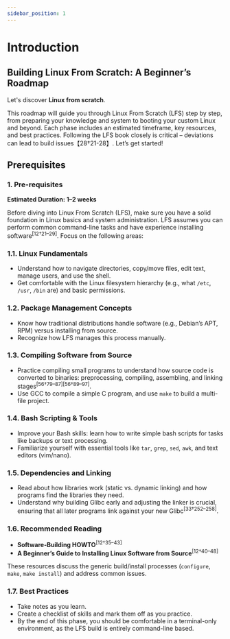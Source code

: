 ```yaml
---
sidebar_position: 1
---
```

# Introduction
## Building Linux From Scratch: A Beginner’s Roadmap
Let's discover **Linux from scratch**.

This roadmap will guide you through Linux From Scratch (LFS) step by step, from preparing your knowledge and system to booting your custom Linux and beyond. Each phase includes an estimated timeframe, key resources, and best practices. Following the LFS book closely is critical – deviations can lead to build issues【28†21-28】. Let’s get started!
###



## Prerequisites

### 1. Pre-requisites 
**Estimated Duration: 1–2 weeks**

Before diving into Linux From Scratch (LFS), make sure you have a solid foundation in Linux basics and system administration. LFS assumes you can perform common command-line tasks and have experience installing software<sup>[12†21–29]</sup>. Focus on the following areas:

### 1.1. Linux Fundamentals
- Understand how to navigate directories, copy/move files, edit text, manage users, and use the shell.  
- Get comfortable with the Linux filesystem hierarchy (e.g., what `/etc`, `/usr`, `/bin` are) and basic permissions.

### 1.2. Package Management Concepts
- Know how traditional distributions handle software (e.g., Debian’s APT, RPM) versus installing from source.  
- Recognize how LFS manages this process manually.

### 1.3. Compiling Software from Source
- Practice compiling small programs to understand how source code is converted to binaries: preprocessing, compiling, assembling, and linking stages<sup>[56†79–87][56†89–97]</sup>.  
- Use GCC to compile a simple C program, and use `make` to build a multi-file project.

### 1.4. Bash Scripting & Tools
- Improve your Bash skills: learn how to write simple bash scripts for tasks like backups or text processing.  
- Familiarize yourself with essential tools like `tar`, `grep`, `sed`, `awk`, and text editors (vim/nano).

### 1.5. Dependencies and Linking
- Read about how libraries work (static vs. dynamic linking) and how programs find the libraries they need.  
- Understand why building Glibc early and adjusting the linker is crucial, ensuring that all later programs link against your new Glibc<sup>[33†252–258]</sup>.

### 1.6. Recommended Reading
- **Software-Building HOWTO**<sup>[12†35–43]</sup>  
- **A Beginner’s Guide to Installing Linux Software from Source**<sup>[12†40–48]</sup>  

These resources discuss the generic build/install processes (`configure`, `make`, `make install`) and address common issues.

### 1.7. Best Practices
- Take notes as you learn.  
- Create a checklist of skills and mark them off as you practice.  
- By the end of this phase, you should be comfortable in a terminal-only environment, as the LFS build is entirely command-line based.
